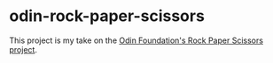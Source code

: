 # odin-rock-paper-scissors

This project is my take on the [Odin Foundation's Rock Paper Scissors project](https://www.theodinproject.com/lessons/foundations-rock-paper-scissors).